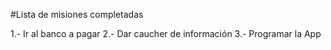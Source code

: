 #Lista de misiones completadas

1.- Ir al banco a pagar
2.- Dar caucher de información
3.- Programar la App